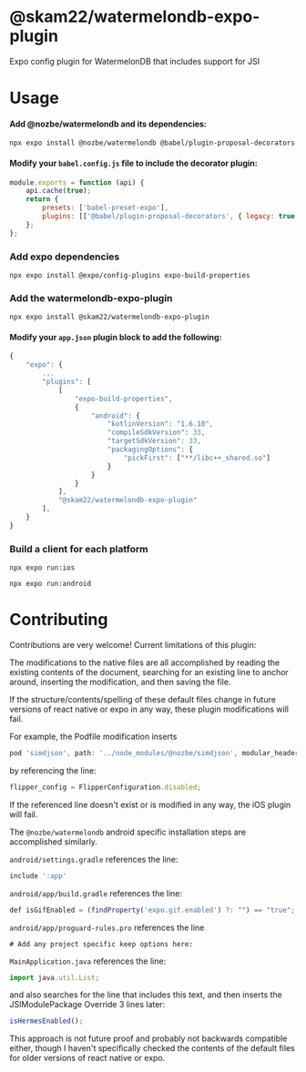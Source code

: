 # @skam22/watermelondb-expo-plugin

Expo config plugin for WatermelonDB that includes support for JSI

# Usage

#### Add @nozbe/watermelondb and its dependencies:

```
npx expo install @nozbe/watermelondb @babel/plugin-proposal-decorators
```

#### Modify your `babel.config.js` file to include the decorator plugin:

```js
module.exports = function (api) {
	api.cache(true);
	return {
		presets: ['babel-preset-expo'],
		plugins: [['@babel/plugin-proposal-decorators', { legacy: true }]],
	};
};
```

### Add expo dependencies

```
npx expo install @expo/config-plugins expo-build-properties
```

### Add the watermelondb-expo-plugin

```
npx expo install @skam22/watermelondb-expo-plugin
```

#### Modify your `app.json` plugin block to add the following:

```javascript
{
	"expo": {
		...
		"plugins": [
			[
				"expo-build-properties",
				{
					"android": {
						"kotlinVersion": "1.6.10",
						"compileSdkVersion": 33,
						"targetSdkVersion": 33,
						"packagingOptions": {
							"pickFirst": ["**/libc++_shared.so"]
						}
					}
				}
			],
			"@skam22/watermelondb-expo-plugin"
		],
	}
}
```

### Build a client for each platform

```
npx expo run:ios
```

```
npx expo run:android
```

# Contributing

Contributions are very welcome! Current limitations of this plugin:

The modifications to the native files are all accomplished by reading the existing contents of the document, searching for an existing line to anchor around, inserting the modification, and then saving the file.

If the structure/contents/spelling of these default files change in future versions of react native or expo in any way, these plugin modifications will fail.

For example, the Podfile modification inserts

```js
pod 'simdjson', path: '../node_modules/@nozbe/simdjson', modular_headers: true

```

by referencing the line:

```js
flipper_config = FlipperConfiguration.disabled;
```

If the referenced line doesn't exist or is modified in any way, the iOS plugin will fail.

The `@nozbe/watermelondb` android specific installation steps are accomplished similarly.

`android/settings.gradle` references the line:

```js
include ':app'
```

`android/app/build.gradle` references the line:

```js
def isGifEnabled = (findProperty('expo.gif.enabled') ?: "") == "true";
```

`android/app/proguard-rules.pro` references the line

```
# Add any project specific keep options here:
```

`MainApplication.java` references the line:

```js
import java.util.List;
```

and also searches for the line that includes this text, and then inserts the JSIModulePackage Override 3 lines later:

```js
isHermesEnabled();
```

This approach is not future proof and probably not backwards compatible either, though I haven't specifically checked the contents of the default files for older versions of react native or expo.
